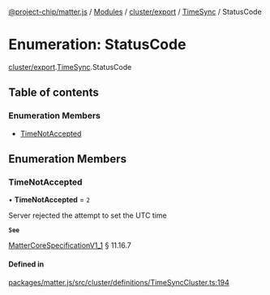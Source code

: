 [@project-chip/matter.js](../README.md) / [Modules](../modules.md) / [cluster/export](../modules/cluster_export.md) / [TimeSync](../modules/cluster_export.TimeSync.md) / StatusCode

# Enumeration: StatusCode

[cluster/export](../modules/cluster_export.md).[TimeSync](../modules/cluster_export.TimeSync.md).StatusCode

## Table of contents

### Enumeration Members

- [TimeNotAccepted](cluster_export.TimeSync.StatusCode.md#timenotaccepted)

## Enumeration Members

### TimeNotAccepted

• **TimeNotAccepted** = ``2``

Server rejected the attempt to set the UTC time

**`See`**

[MatterCoreSpecificationV1_1](../interfaces/spec_export.MatterCoreSpecificationV1_1.md) § 11.16.7

#### Defined in

[packages/matter.js/src/cluster/definitions/TimeSyncCluster.ts:194](https://github.com/project-chip/matter.js/blob/ac2c2688/packages/matter.js/src/cluster/definitions/TimeSyncCluster.ts#L194)
